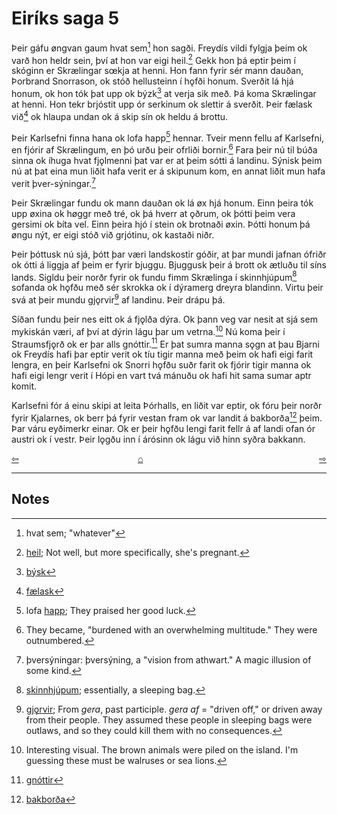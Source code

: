 # Eiríks saga 5

Þeir gáfu øngvan gaum hvat sem[^1] hon sagði. Freydís vildi fylgja þeim ok varð hon heldr sein, því at hon var eigi heil.[^2] Gekk hon þá eptir þeim í skóginn er Skrælingar sœkja at henni. Hon fann fyrir sér mann dauðan, Þorbrand  Snorrason, ok stóð hellusteinn í hǫfði honum. Sverðit lá hjá honum, ok hon tók þat upp ok býzk[^3] at verja sik með. Þá koma Skrælingar at henni. Hon tekr brjóstit upp ór serkinum ok slettir á sverðit. Þeir fælask við[^4] ok hlaupa undan ok á skip sín ok heldu á brottu.

Þeir Karlsefni finna hana ok lofa happ[^5] hennar. Tveir menn fellu af Karlsefni, en fjórir af Skrælingum, en þó urðu þeir ofrliði bornir.[^6] Fara þeir nú til búða sinna ok íhuga hvat fjǫlmenni þat var er at þeim sótti á landinu. Sýnisk þeim nú at þat eina mun liðit hafa verit er á skipunum kom, en annat liðit mun hafa verit þver-sýningar.[^7]

Þeir Skrælingar fundu ok mann dauðan ok lá øx hjá honum. Einn þeira tók upp øxina ok høggr með tré, ok þá hverr at ǫðrum, ok þótti þeim vera gersimi ok bíta vel. Einn þeira hjó í stein ok brotnaði øxin. Þótti honum þá øngu nýt, er eigi stóð við grjótinu, ok kastaði niðr.

Þeir þóttusk nú sjá, þótt þar væri landskostir góðir, at þar mundi jafnan ófriðr ok ótti á liggja af þeim er fyrir bjuggu. Bjuggusk þeir á brott ok ætluðu til síns lands. Sigldu þeir norðr fyrir ok fundu fimm Skrælinga í skinnhjúpum[^8] sofanda ok hǫfðu með sér skrokka ok í dýramerg dreyra blandinn. Virtu þeir svá at þeir mundu gjǫrvir[^9] af landinu. Þeir drápu þá.

Síðan fundu þeir nes eitt ok á fjǫlða dýra. Ok þann veg var nesit at sjá sem mykiskán væri, af því at dýrin lágu þar um vetrna.[^10] Nú koma þeir í Straumsfjǫrð ok er þar alls gnóttir.[^11] Er þat sumra manna sǫgn at þau Bjarni ok Freydís hafi þar eptir verit ok tíu tigir manna með þeim ok hafi eigi farit lengra, en þeir Karlsefni ok Snorri hǫfðu suðr farit ok fjórir tigir manna ok hafi eigi lengr verit í Hópi en vart tvá mánuðu ok hafi hit sama sumar aptr komit.

Karlsefni fór á einu skipi at leita Þórhalls, en liðit var eptir, ok fóru þeir norðr fyrir Kjalarnes, ok berr þá fyrir vestan fram ok var landit á bakborða[^12] þeim. Þar váru eyðimerkr einar. Ok er þeir hǫfðu lengi farit fellr á af landi ofan ór austri ok í vestr. Þeir lǫgðu inn í árósinn ok lágu við hinn syðra bakkann.

<div style="float: left"><a href="http://rcblack.net/reader/eirik4">⇦</a></div>
<div style="float: right"><a href="http://rcblack.net/reader/eirik6">⇨</a></div>
<div style="margin: 0 auto; width: 100px;"><a href="http://rcblack.net/grammar/front">&#8962;</a></div>

***

## Notes

[^1]: hvat sem; "whatever"
[^2]: [heil](https://old-norse.net/html/h.php#heill2); Not well, but more specifically, she's pregnant.
[^3]: [býsk](https://old-norse.net/html/b.php#b%C3%BAa-A)
[^4]: [fælask](https://old-norse.net/html/f.php#fæla)
[^5]: lofa [happ](https://old-norse.net/html/h.php#happ); They praised her good luck.
[^6]: They became, "burdened with an overwhelming multitude." They were outnumbered.
[^7]: þversýningar: þversýning, a "vision from athwart." A magic illusion of some kind. 
[^8]: [skinnhjúpum](https://old-norse.net/html/s.php#skinn-B); essentially, a sleeping bag.
[^9]: [gjǫrvir](); From _gera_, past participle. _gera af_ = "driven off," or driven away from their people. They assumed these people in sleeping bags were outlaws, and so they could kill them with no consequences.
[^10]: Interesting visual. The brown animals were piled on the island. I'm guessing these must be walruses or sea lions.
[^11]: [gnóttir](https://old-norse.net/html/g.php#gn%C3%B3tt)
[^12]: [bakborða](https://old-norse.net/html/b.php#bakbor%C3%B0i)
